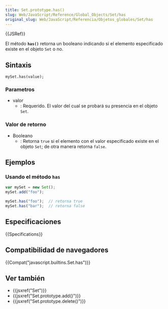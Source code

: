 ```yaml
---
title: Set.prototype.has()
slug: Web/JavaScript/Reference/Global_Objects/Set/has
original_slug: Web/JavaScript/Referencia/Objetos_globales/Set/has
---
```


{{JSRef}}

El método **`has()`** retorna un booleano indicando si el elemento especificado existe en el objeto `Set` o no.

## Sintaxis

```
mySet.has(value);
```

### Parametros

- valor
  - : Requerido. El valor del cual se probará su presencia en el objeto `Set`.

### Valor de retorno

- Booleano
  - : Retorna `true` si el elemento con el valor especificado existe en el objeto `Set`; de otra manera retorna `false`.

## Ejemplos

### Usando el método `has`

```js
var mySet = new Set();
mySet.add("foo");

mySet.has("foo");  // retorna true
mySet.has("bar");  // retorna false
```

## Especificaciones

{{Specifications}}

## Compatibilidad de navegadores

{{Compat("javascript.builtins.Set.has")}}

## Ver también

- {{jsxref("Set")}}
- {{jsxref("Set.prototype.add()")}}
- {{jsxref("Set.prototype.delete()")}}
